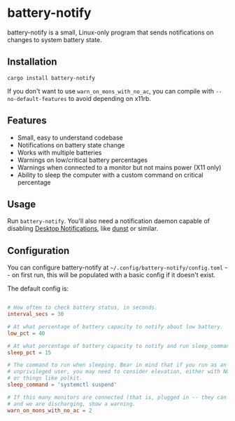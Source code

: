 # battery-notify

battery-notify is a small, Linux-only program that sends notifications on
changes to system battery state.

## Installation

    cargo install battery-notify

If you don't want to use `warn_on_mons_with_no_ac`, you can compile with
`--no-default-features` to avoid depending on x11rb.

## Features

- Small, easy to understand codebase
- Notifications on battery state change
- Works with multiple batteries
- Warnings on low/critical battery percentages
- Warnings when connected to a monitor but not mains power (X11 only)
- Ability to sleep the computer with a custom command on critical percentage

## Usage

Run `battery-notify`. You'll also need a notification daemon capable of
disabling [Desktop Notifications][], like
[dunst](https://github.com/dunst-project/dunst) or similar.

## Configuration

You can configure battery-notify at `~/.config/battery-notify/config.toml` --
on first run, this will be populated with a basic config if it doesn't exist.

The default config is:

```toml

# How often to check battery status, in seconds.
interval_secs = 30

# At what percentage of battery capacity to notify about low battery.
low_pct = 40

# At what percentage of battery capacity to notify and run sleep_command.
sleep_pct = 15

# The command to run when sleeping. Bear in mind that if you run as an
# unprivileged user, you may need to consider elevation, either with NOPASSWD
# or things like polkit.
sleep_command = 'systemctl suspend'

# If this many monitors are connected (that is, plugged in -- they can be off)
# and we are discharging, show a warning.
warn_on_mons_with_no_ac = 2
```

[Desktop Notifications]: https://specifications.freedesktop.org/notification-spec/latest/
